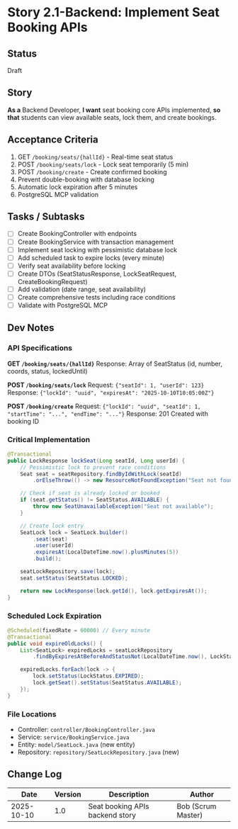 # Story 2.1-Backend: Implement Seat Booking APIs

## Status
Draft

## Story
**As a** Backend Developer,
**I want** seat booking core APIs implemented,
**so that** students can view available seats, lock them, and create bookings.

## Acceptance Criteria
1. GET `/booking/seats/{hallId}` - Real-time seat status
2. POST `/booking/seats/lock` - Lock seat temporarily (5 min)
3. POST `/booking/create` - Create confirmed booking
4. Prevent double-booking with database locking
5. Automatic lock expiration after 5 minutes
6. PostgreSQL MCP validation

## Tasks / Subtasks
- [ ] Create BookingController with endpoints
- [ ] Create BookingService with transaction management
- [ ] Implement seat locking with pessimistic database lock
- [ ] Add scheduled task to expire locks (every minute)
- [ ] Verify seat availability before locking
- [ ] Create DTOs (SeatStatusResponse, LockSeatRequest, CreateBookingRequest)
- [ ] Add validation (date range, seat availability)
- [ ] Create comprehensive tests including race conditions
- [ ] Validate with PostgreSQL MCP

## Dev Notes

### API Specifications

**GET `/booking/seats/{hallId}`**
Response: Array of SeatStatus (id, number, coords, status, lockedUntil)

**POST `/booking/seats/lock`**
Request: `{"seatId": 1, "userId": 123}`
Response: `{"lockId": "uuid", "expiresAt": "2025-10-10T10:05:00Z"}`

**POST `/booking/create`**
Request: `{"lockId": "uuid", "seatId": 1, "startTime": "...", "endTime": "..."}`
Response: 201 Created with booking ID

### Critical Implementation
```java
@Transactional
public LockResponse lockSeat(Long seatId, Long userId) {
    // Pessimistic lock to prevent race conditions
    Seat seat = seatRepository.findByIdWithLock(seatId)
        .orElseThrow(() -> new ResourceNotFoundException("Seat not found"));

    // Check if seat is already locked or booked
    if (seat.getStatus() != SeatStatus.AVAILABLE) {
        throw new SeatUnavailableException("Seat not available");
    }

    // Create lock entry
    SeatLock lock = SeatLock.builder()
        .seat(seat)
        .user(userId)
        .expiresAt(LocalDateTime.now().plusMinutes(5))
        .build();

    seatLockRepository.save(lock);
    seat.setStatus(SeatStatus.LOCKED);

    return new LockResponse(lock.getId(), lock.getExpiresAt());
}
```

### Scheduled Lock Expiration
```java
@Scheduled(fixedRate = 60000) // Every minute
@Transactional
public void expireOldLocks() {
    List<SeatLock> expiredLocks = seatLockRepository
        .findByExpiresAtBeforeAndStatusNot(LocalDateTime.now(), LockStatus.EXPIRED);

    expiredLocks.forEach(lock -> {
        lock.setStatus(LockStatus.EXPIRED);
        lock.getSeat().setStatus(SeatStatus.AVAILABLE);
    });
}
```

### File Locations
- Controller: `controller/BookingController.java`
- Service: `service/BookingService.java`
- Entity: `model/SeatLock.java` (new entity)
- Repository: `repository/SeatLockRepository.java` (new)

## Change Log
| Date | Version | Description | Author |
|------|---------|-------------|--------|
| 2025-10-10 | 1.0 | Seat booking APIs backend story | Bob (Scrum Master) |
